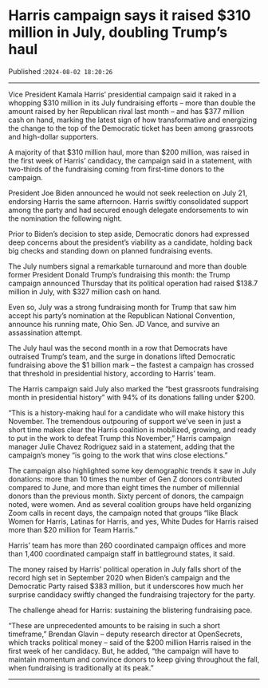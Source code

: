# Harris campaign says it raised $310 million in July, doubling Trump’s haul

Published :`2024-08-02 18:20:26`

---

Vice President Kamala Harris’ presidential campaign said it raked in a whopping $310 million in its July fundraising efforts – more than double the amount raised by her Republican rival last month – and has $377 million cash on hand, marking the latest sign of how transformative and energizing the change to the top of the Democratic ticket has been among grassroots and high-dollar supporters.

A majority of that $310 million haul, more than $200 million, was raised in the first week of Harris’ candidacy, the campaign said in a statement, with two-thirds of the fundraising coming from first-time donors to the campaign.

President Joe Biden announced he would not seek reelection on July 21, endorsing Harris the same afternoon. Harris swiftly consolidated support among the party and had secured enough delegate endorsements to win the nomination the following night.

Prior to Biden’s decision to step aside, Democratic donors had expressed deep concerns about the president’s viability as a candidate, holding back big checks and standing down on planned fundraising events.

The July numbers signal a remarkable turnaround and more than double former President Donald Trump’s fundraising this month: the Trump campaign announced Thursday that its political operation had raised $138.7 million in July, with $327 million cash on hand.

Even so, July was a strong fundraising month for Trump that saw him accept his party’s nomination at the Republican National Convention, announce his running mate, Ohio Sen. JD Vance, and survive an assassination attempt.

The July haul was the second month in a row that Democrats have outraised Trump’s team, and the surge in donations lifted Democratic fundraising above the $1 billion mark – the fastest a campaign has crossed that threshold in presidential history, according to Harris’ team.

The Harris campaign said July also marked the “best grassroots fundraising month in presidential history” with 94% of its donations falling under $200.

“This is a history-making haul for a candidate who will make history this November. The tremendous outpouring of support we’ve seen in just a short time makes clear the Harris coalition is mobilized, growing, and ready to put in the work to defeat Trump this November,” Harris campaign manager Julie Chavez Rodriguez said in a statement, adding that the campaign’s money “is going to the work that wins close elections.”

The campaign also highlighted some key demographic trends it saw in July donations: more than 10 times the number of Gen Z donors contributed compared to June, and more than eight times the number of millennial donors than the previous month. Sixty percent of donors, the campaign noted, were women. And as several coalition groups have held organizing Zoom calls in recent days, the campaign noted that groups “like Black Women for Harris, Latinas for Harris, and yes, White Dudes for Harris raised more than $20 million for Team Harris.”

Harris’ team has more than 260 coordinated campaign offices and more than 1,400 coordinated campaign staff in battleground states, it said.

The money raised by Harris’ political operation in July falls short of the record high set in September 2020 when Biden’s campaign and the Democratic Party raised $383 million, but it underscores how much her surprise candidacy swiftly changed the fundraising trajectory for the party.

The challenge ahead for Harris: sustaining the blistering fundraising pace.

“These are unprecedented amounts to be raising in such a short timeframe,” Brendan Glavin – deputy research director at OpenSecrets, which tracks political money – said of the $200 million Harris raised in the first week of her candidacy. But, he added, “the campaign will have to maintain momentum and convince donors to keep giving throughout the fall, when fundraising is traditionally at its peak.”

---

